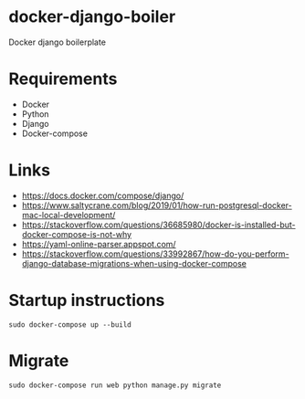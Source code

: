 
# docker-django-boiler
Docker django boilerplate

# Requirements
- Docker 
- Python
- Django
- Docker-compose

# Links
- https://docs.docker.com/compose/django/
- https://www.saltycrane.com/blog/2019/01/how-run-postgresql-docker-mac-local-development/
- https://stackoverflow.com/questions/36685980/docker-is-installed-but-docker-compose-is-not-why
- https://yaml-online-parser.appspot.com/
- https://stackoverflow.com/questions/33992867/how-do-you-perform-django-database-migrations-when-using-docker-compose


# Startup instructions

    sudo docker-compose up --build


# Migrate

    sudo docker-compose run web python manage.py migrate


